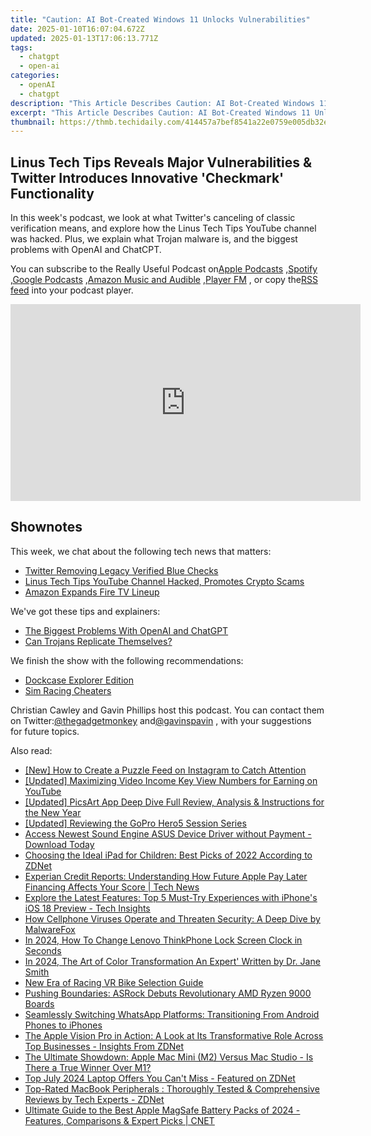 ```yaml
---
title: "Caution: AI Bot-Created Windows 11 Unlocks Vulnerabilities"
date: 2025-01-10T16:07:04.672Z
updated: 2025-01-13T17:06:13.771Z
tags:
  - chatgpt
  - open-ai
categories:
  - openAI
  - chatgpt
description: "This Article Describes Caution: AI Bot-Created Windows 11 Unlocks Vulnerabilities"
excerpt: "This Article Describes Caution: AI Bot-Created Windows 11 Unlocks Vulnerabilities"
thumbnail: https://thmb.techidaily.com/414457a7bef8541a22e0759e005db32e7bc53d10e956cf3519881385b0e0955c.jpg
---
```


## Linus Tech Tips Reveals Major Vulnerabilities & Twitter Introduces Innovative 'Checkmark' Functionality

 In this week's podcast, we look at what Twitter's canceling of classic verification means, and explore how the Linus Tech Tips YouTube channel was hacked. Plus, we explain what Trojan malware is, and the biggest problems with OpenAI and ChatCPT.

 You can subscribe to the Really Useful Podcast on[Apple Podcasts](https://podcasts.apple.com/gb/podcast/the-really-useful-podcast/id1437847131?mt=2) ,[Spotify](https://open.spotify.com/show/283gDxLd6OTNEpRq6tN7ha) ,[Google Podcasts](https://www.google.com/podcasts?feed=aHR0cHM6Ly9hbmNob3IuZm0vcy8zMWJlNDcwL3BvZGNhc3QvcnNz) ,[Amazon Music and Audible](https://music.amazon.co.uk/podcasts/20ab73d4-5da2-46c7-a17f-dc6eb39bdb48/The-Really-Useful-Podcast) ,[Player FM](https://player.fm/series/the-really-useful-podcast-2491856) , or copy the[RSS feed](https://feeds.transistor.fm/the-really-useful-podcast) into your podcast player.

<!-- affiliate ads begin -->
<iframe width="560" height="315" src="https://www.youtube.com/embed/vEYkX2NJgZw?si=IaHqlqJcYipwUOht" title="YouTube video player" frameborder="0" allow="accelerometer; autoplay; clipboard-write; encrypted-media; gyroscope; picture-in-picture; web-share" referrerpolicy="strict-origin-when-cross-origin" allowfullscreen></iframe>
<!-- affiliate ads end -->

## Shownotes

This week, we chat about the following tech news that matters:

* [Twitter Removing Legacy Verified Blue Checks](https://www.makeuseof.com/twitter-start-removing-legacy-verified-checkmarks/)
* [Linus Tech Tips YouTube Channel Hacked, Promotes Crypto Scams](https://www.makeuseof.com/linus-tech-tips-youtube-hacked-to-promote-crypto-scams/)
* [Amazon Expands Fire TV Lineup](https://www.makeuseof.com/amazon-expands-fire-tv-lineup/)

We've got these tips and explainers:

* [The Biggest Problems With OpenAI and ChatGPT](https://www.makeuseof.com/openai-chatgpt-biggest-probelms/)
* [Can Trojans Replicate Themselves?](https://www.makeuseof.com/can-trojans-replicate-themselves/)

We finish the show with the following recommendations:

* [Dockcase Explorer Edition](https://www.makeuseof.com/review-dockcase-explorer-edition-smart-usbc-hub/)
* [Sim Racing Cheaters](https://youtu.be/rP%5FXkeF1DbU)

 Christian Cawley and Gavin Phillips host this podcast. You can contact them on Twitter:[@thegadgetmonkey](https://twitter.com/thegadgetmonkey) and[@gavinspavin](https://twitter.com/gavinspavin) , with your suggestions for future topics.

<ins class="adsbygoogle"
     style="display:block"
     data-ad-format="autorelaxed"
     data-ad-client="ca-pub-7571918770474297"
     data-ad-slot="1223367746"></ins>

<ins class="adsbygoogle"
     style="display:block"
     data-ad-client="ca-pub-7571918770474297"
     data-ad-slot="8358498916"
     data-ad-format="auto"
     data-full-width-responsive="true"></ins>

<span class="atpl-alsoreadstyle">Also read:</span>
<div><ul>
<li><a href="https://instagram-clips.techidaily.com/new-how-to-create-a-puzzle-feed-on-instagram-to-catch-attention/"><u>[New] How to Create a Puzzle Feed on Instagram to Catch Attention</u></a></li>
<li><a href="https://youtube-tips.techidaily.com/ed-maximizing-video-income-key-view-numbers-for-earning-on-youtube/"><u>[Updated] Maximizing Video Income Key View Numbers for Earning on YouTube</u></a></li>
<li><a href="https://fox-friendly.techidaily.com/updated-picsart-app-deep-dive-full-review-analysis-and-instructions-for-the-new-year/"><u>[Updated] PicsArt App Deep Dive Full Review, Analysis & Instructions for the New Year</u></a></li>
<li><a href="https://extra-guidance.techidaily.com/updated-reviewing-the-gopro-hero5-session-series/"><u>[Updated] Reviewing the GoPro Hero5 Session Series</u></a></li>
<li><a href="https://hardware-updates.techidaily.com/access-newest-sound-engine-asus-device-driver-without-payment-download-today/"><u>Access Newest Sound Engine ASUS Device Driver without Payment - Download Today</u></a></li>
<li><a href="https://tech-haven.techidaily.com/choosing-the-ideal-ipad-for-children-best-picks-of-2022-according-to-zdnet/"><u>Choosing the Ideal iPad for Children: Best Picks of 2022 According to ZDNet</u></a></li>
<li><a href="https://tech-haven.techidaily.com/experian-credit-reports-understanding-how-future-apple-pay-later-financing-affects-your-score-tech-news/"><u>Experian Credit Reports: Understanding How Future Apple Pay Later Financing Affects Your Score | Tech News</u></a></li>
<li><a href="https://tech-haven.techidaily.com/explore-the-latest-features-top-5-must-try-experiences-with-iphones-ios-18-preview-tech-insights/"><u>Explore the Latest Features: Top 5 Must-Try Experiences with iPhone's iOS 18 Preview - Tech Insights</u></a></li>
<li><a href="https://win-cheats.techidaily.com/how-cellphone-viruses-operate-and-threaten-security-a-deep-dive-by-malwarefox/"><u>How Cellphone Viruses Operate and Threaten Security: A Deep Dive by MalwareFox</u></a></li>
<li><a href="https://android-unlock.techidaily.com/in-2024-how-to-change-lenovo-thinkphone-lock-screen-clock-in-seconds-by-drfone-android/"><u>In 2024, How To Change Lenovo ThinkPhone Lock Screen Clock in Seconds</u></a></li>
<li><a href="https://some-skills.techidaily.com/in-2024-the-art-of-color-transformation-an-expert-written-by-dr-jane-smith/"><u>In 2024, The Art of Color Transformation An Expert' Written by Dr. Jane Smith</u></a></li>
<li><a href="https://extra-lessons.techidaily.com/new-era-of-racing-vr-bike-selection-guide/"><u>New Era of Racing VR Bike Selection Guide</u></a></li>
<li><a href="https://hardware-reviews.techidaily.com/pushing-boundaries-asrock-debuts-revolutionary-amd-ryzen-9000-boards/"><u>Pushing Boundaries: ASRock Debuts Revolutionary AMD Ryzen 9000 Boards</u></a></li>
<li><a href="https://tech-haven.techidaily.com/seamlessly-switching-whatsapp-platforms-transitioning-from-android-phones-to-iphones/"><u>Seamlessly Switching WhatsApp Platforms: Transitioning From Android Phones to iPhones</u></a></li>
<li><a href="https://tech-haven.techidaily.com/the-apple-vision-pro-in-action-a-look-at-its-transformative-role-across-top-businesses-insights-from-zdnet/"><u>The Apple Vision Pro in Action: A Look at Its Transformative Role Across Top Businesses - Insights From ZDNet</u></a></li>
<li><a href="https://tech-haven.techidaily.com/the-ultimate-showdown-apple-mac-mini-m2-versus-mac-studio-is-there-a-true-winner-over-m1/"><u>The Ultimate Showdown: Apple Mac Mini (M2) Versus Mac Studio - Is There a True Winner Over M1?</u></a></li>
<li><a href="https://tech-haven.techidaily.com/top-july-2024-laptop-offers-you-cant-miss-featured-on-zdnet/"><u>Top July 2024 Laptop Offers You Can't Miss - Featured on ZDNet</u></a></li>
<li><a href="https://tech-haven.techidaily.com/top-rated-macbook-peripherals-thoroughly-tested-and-comprehensive-reviews-by-tech-experts-zdnet/"><u>Top-Rated MacBook Peripherals : Thoroughly Tested & Comprehensive Reviews by Tech Experts - ZDNet</u></a></li>
<li><a href="https://tech-haven.techidaily.com/ultimate-guide-to-the-best-apple-magsafe-battery-packs-of-2024-features-comparisons-and-expert-picks-cnet/"><u>Ultimate Guide to the Best Apple MagSafe Battery Packs of 2024 - Features, Comparisons & Expert Picks | CNET</u></a></li>
</ul></div>

